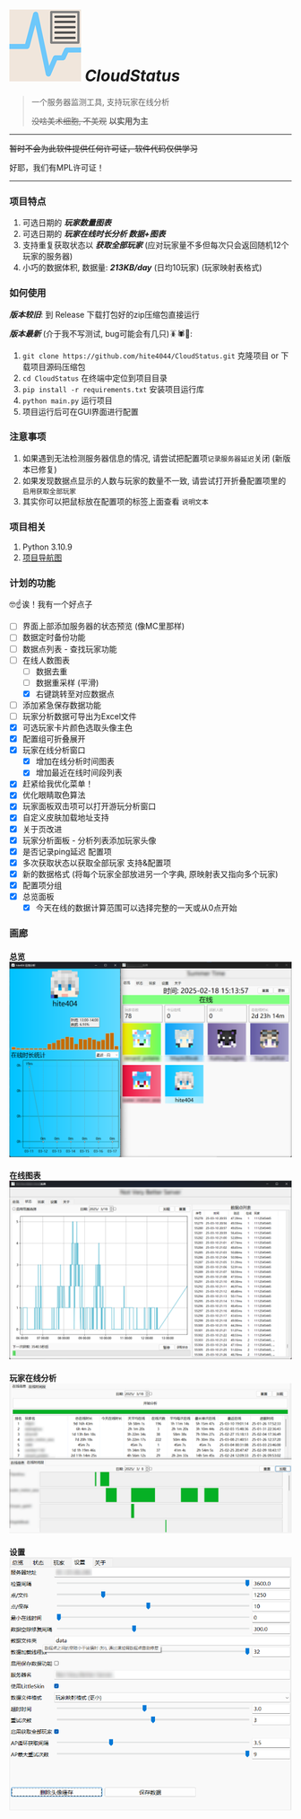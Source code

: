 # ![name](assets/icon/icon128px.png) *CloudStatus*

> 一个服务器监测工具, 支持玩家在线分析
> 
> ~~没啥美术细胞, 不美观~~ **以实用为主**

---

~~暂时不会为此软件提供任何许可证，软件代码仅供学习~~

好耶，我们有MPL许可证！

---

### 项目特点
1. 可选日期的 _**玩家数量图表**_
2. 可选日期的 _**玩家在线时长分析 数据+图表**_
3. 支持重复获取状态以 _**获取全部玩家**_ (应对玩家量不多但每次只会返回随机12个玩家的服务器)
4. 小巧的数据体积, 数据量: _**213KB/day**_ (日均10玩家) (玩家映射表格式)

### 如何使用
_**版本较旧**_: 到 Release 下载打包好的zip压缩包直接运行

_**版本最新**_ (介于我不写测试, bug可能会有几只)🪳🕷️🐛:
1. `git clone https://github.com/hite4044/CloudStatus.git` 克隆项目 or 下载项目源码压缩包
2. `cd CloudStatus` 在终端中定位到项目目录
3. `pip install -r requirements.txt` 安装项目运行库
4. `python main.py` 运行项目
5. 项目运行后可在GUI界面进行配置

### 注意事项
1. 如果遇到无法检测服务器信息的情况, 请尝试把配置项`记录服务器延迟`关闭 (新版本已修复)
2. 如果发现数据点显示的人数与玩家的数量不一致, 请尝试打开折叠配置项里的 `启用获取全部玩家`
3. 其实你可以把鼠标放在配置项的标签上面查看 `说明文本`

### 项目相关
1. Python 3.10.9
2. [项目导航图](readme_assets/project.md)

### 计划的功能
🤓☝️诶！我有一个好点子

- [ ] 界面上部添加服务器的状态预览 (像MC里那样)
- [ ] 数据定时备份功能
- [ ] 数据点列表 - 查找玩家功能
- [ ] 在线人数图表
  - [ ] 数据去重
  - [ ] 数据重采样 (平滑)
  - [x] 右键跳转至对应数据点
- [ ] 添加紧急保存数据功能
- [ ] 玩家分析数据可导出为Excel文件
- [x] 可选玩家卡片颜色选取头像主色
- [x] 配置组可折叠展开
- [x] 玩家在线分析窗口
  - [x] 增加在线分析时间图表
  - [x] 增加最近在线时间段列表
- [x] 赶紧给我优化菜单！
- [x] 优化眼睛取色算法
- [x] 玩家面板双击项可以打开游玩分析窗口
- [x] 自定义皮肤加载地址支持
- [x] 关于页改进
- [x] 玩家分析面板 - 分析列表添加玩家头像
- [x] 是否记录ping延迟 配置项
- [x] 多次获取状态以获取全部玩家 支持&配置项
- [x] 新的数据格式 (将每个玩家全部放进另一个字典, 原映射表又指向多个玩家)
- [x] 配置项分组
- [x] 总览面板
  - [x] 今天在线的数据计算范围可以选择完整的一天或从0点开始 

### 画廊

#### 总览 ![总览面板](readme_assets/overview.png)

#### 在线图表 ![在线图表](readme_assets/online_plot.png)

#### 玩家在线分析 ![玩家在线分析](readme_assets/player_analyze.png)

#### 设置 ![设置面板](readme_assets/config.png)